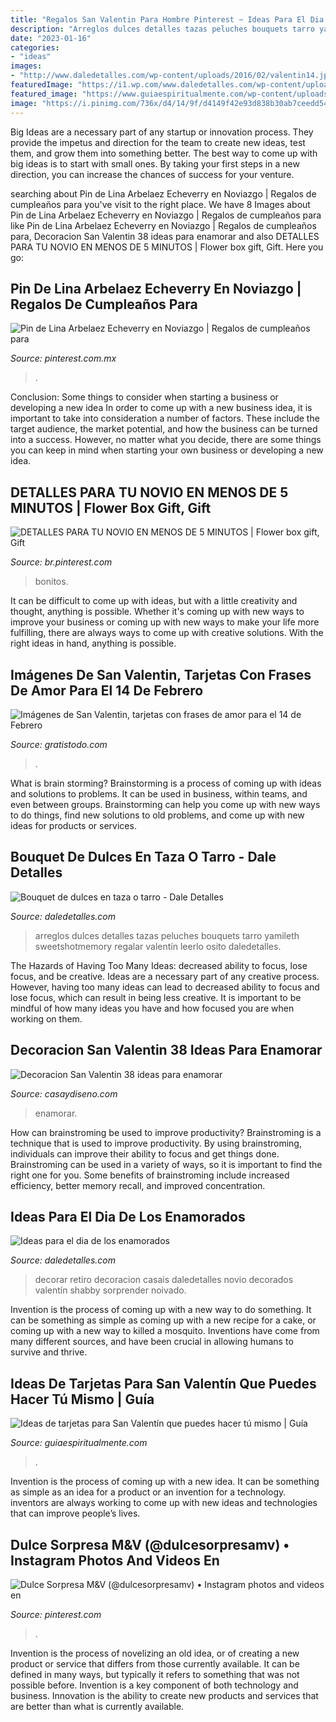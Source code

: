 ```yaml
---
title: "Regalos San Valentin Para Hombre Pinterest ~ Ideas Para El Dia De Los Enamorados"
description: "Arreglos dulces detalles tazas peluches bouquets tarro yamileth sweetshotmemory regalar valentín leerlo osito daledetalles"
date: "2023-01-16"
categories:
- "ideas"
images:
- "http://www.daledetalles.com/wp-content/uploads/2016/02/valentin14.jpg"
featuredImage: "https://i1.wp.com/www.daledetalles.com/wp-content/uploads/2018/01/bouquet-de-dulces1.jpg?resize=500%2C667"
featured_image: "https://www.guiaespiritualmente.com/wp-content/uploads/2015/02/Ideas-de-tarjetas-para-San-Valentín-que-puedes-hacer-tú-mismo-2.jpg"
image: "https://i.pinimg.com/736x/d4/14/9f/d4149f42e93d838b30ab7ceedd548011.jpg"
---
```



Big Ideas are a necessary part of any startup or innovation process. They provide the impetus and direction for the team to create new ideas, test them, and grow them into something better. The best way to come up with big ideas is to start with small ones. By taking your first steps in a new direction, you can increase the chances of success for your venture.

	

		
searching about Pin de Lina Arbelaez Echeverry en Noviazgo | Regalos de cumpleaños para you've visit to the right place. We have 8 Images about Pin de Lina Arbelaez Echeverry en Noviazgo | Regalos de cumpleaños para like Pin de Lina Arbelaez Echeverry en Noviazgo | Regalos de cumpleaños para, Decoracion San Valentin 38 ideas para enamorar and also DETALLES PARA TU NOVIO EN MENOS DE 5 MINUTOS | Flower box gift, Gift. Here you go:
		
    
## Pin De Lina Arbelaez Echeverry En Noviazgo | Regalos De Cumpleaños Para

<img loading=lazy src="https://i.pinimg.com/736x/ce/90/5f/ce905f15d55be88feb3f41848c8c585d.jpg" onerror="this.onerror=null;this.src='https://tse1.mm.bing.net/th?id=OIP.-DYIxezTJTquWxu0LntH6AHaJ4&amp;pid=15.1';" alt="Pin de Lina Arbelaez Echeverry en Noviazgo | Regalos de cumpleaños para">

_Source: pinterest.com.mx_

>. 

	

Conclusion: Some things to consider when starting a business or developing a new idea
In order to come up with a new business idea, it is important to take into consideration a number of factors. These include the target audience, the market potential, and how the business can be turned into a success. However, no matter what you decide, there are some things you can keep in mind when starting your own business or developing a new idea.

    
## DETALLES PARA TU NOVIO EN MENOS DE 5 MINUTOS | Flower Box Gift, Gift

<img loading=lazy src="https://i.pinimg.com/736x/d4/14/9f/d4149f42e93d838b30ab7ceedd548011.jpg" onerror="this.onerror=null;this.src='https://tse3.mm.bing.net/th?id=OIP.s5S375Q2txtx8kr3r1aGFAHaJQ&amp;pid=15.1';" alt="DETALLES PARA TU NOVIO EN MENOS DE 5 MINUTOS | Flower box gift, Gift">

_Source: br.pinterest.com_

>bonitos. 

	

It can be difficult to come up with ideas, but with a little creativity and thought, anything is possible. Whether it's coming up with new ways to improve your business or coming up with new ways to make your life more fulfilling, there are always ways to come up with creative solutions. With the right ideas in hand, anything is possible.

    
## Imágenes De San Valentin, Tarjetas Con Frases De Amor Para El 14 De Febrero

<img loading=lazy src="https://www.gratistodo.com/wp-content/uploads/2016/01/imagenes-san-valentin-12.jpg" onerror="this.onerror=null;this.src='https://tse2.mm.bing.net/th?id=OIP.5G_OO-b6sKEiTD2-mWDN5gHaGg&amp;pid=15.1';" alt="Imágenes de San Valentin, tarjetas con frases de amor para el 14 de Febrero">

_Source: gratistodo.com_

>. 

	

What is brain storming?
Brainstorming is a process of coming up with ideas and solutions to problems. It can be used in business, within teams, and even between groups. Brainstorming can help you come up with new ways to do things, find new solutions to old problems, and come up with new ideas for products or services.

    
## Bouquet De Dulces En Taza O Tarro - Dale Detalles

<img loading=lazy src="https://i1.wp.com/www.daledetalles.com/wp-content/uploads/2018/01/bouquet-de-dulces1.jpg?resize=500%2C667" onerror="this.onerror=null;this.src='https://tse2.mm.bing.net/th?id=OIP.jya9mIs670RQ_b9QQGy5awHaJ4&amp;pid=15.1';" alt="Bouquet de dulces en taza o tarro - Dale Detalles">

_Source: daledetalles.com_

>arreglos dulces detalles tazas peluches bouquets tarro yamileth sweetshotmemory regalar valentín leerlo osito daledetalles. 

	

The Hazards of Having Too Many Ideas: decreased ability to focus, lose focus, and be creative.
Ideas are a necessary part of any creative process. However, having too many ideas can lead to decreased ability to focus and lose focus, which can result in being less creative. It is important to be mindful of how many ideas you have and how focused you are when working on them.

    
## Decoracion San Valentin 38 Ideas Para Enamorar

<img loading=lazy src="http://casaydiseno.com/wp-content/uploads/2015/11/decoracion-san-valentin-preciosa-guirnaldas-puerta.jpg" onerror="this.onerror=null;this.src='https://tse3.mm.bing.net/th?id=OIP.j5DXYmRW55iii3nELR_1vAHaFu&amp;pid=15.1';" alt="Decoracion San Valentin 38 ideas para enamorar">

_Source: casaydiseno.com_

>enamorar. 

	

How can brainstroming be used to improve productivity?
Brainstroming is a technique that is used to improve productivity. By using brainstroming, individuals can improve their ability to focus and get things done. Brainstroming can be used in a variety of ways, so it is important to find the right one for you. Some benefits of brainstroming include increased efficiency, better memory recall, and improved concentration.

    
## Ideas Para El Dia De Los Enamorados

<img loading=lazy src="http://www.daledetalles.com/wp-content/uploads/2016/02/valentin14.jpg" onerror="this.onerror=null;this.src='https://tse3.mm.bing.net/th?id=OIP.q2UutEQtp6EO-1VnSYOpoAEsEs&amp;pid=15.1';" alt="Ideas para el dia de los enamorados">

_Source: daledetalles.com_

>decorar retiro decoracion casais daledetalles novio decorados valentín shabby sorprender noivado. 

	

Invention is the process of coming up with a new way to do something. It can be something as simple as coming up with a new recipe for a cake, or coming up with a new way to killed a mosquito. Inventions have come from many different sources, and have been crucial in allowing humans to survive and thrive.

    
## Ideas De Tarjetas Para San Valentín Que Puedes Hacer Tú Mismo | Guía

<img loading=lazy src="https://www.guiaespiritualmente.com/wp-content/uploads/2015/02/Ideas-de-tarjetas-para-San-Valentín-que-puedes-hacer-tú-mismo-2.jpg" onerror="this.onerror=null;this.src='https://tse3.mm.bing.net/th?id=OIP.BURX2_7kFbXeE_odbIODKAHaIf&amp;pid=15.1';" alt="Ideas de tarjetas para San Valentín que puedes hacer tú mismo | Guía">

_Source: guiaespiritualmente.com_

>. 

	

Invention is the process of coming up with a new idea. It can be something as simple as an idea for a product or an invention for a technology. inventors are always working to come up with new ideas and technologies that can improve people’s lives.

    
## Dulce Sorpresa M&amp;V (@dulcesorpresamv) • Instagram Photos And Videos En

<img loading=lazy src="https://i.pinimg.com/736x/f0/35/60/f035600d738f305a4b95b600eb942668.jpg" onerror="this.onerror=null;this.src='https://tse1.mm.bing.net/th?id=OIP.-_ZsyCINOOp_dS-nTthLoAHaJ3&amp;pid=15.1';" alt="Dulce Sorpresa M&amp;V (@dulcesorpresamv) • Instagram photos and videos en">

_Source: pinterest.com_

>. 

	

Invention is the process of novelizing an old idea, or of creating a new product or service that differs from those currently available. It can be defined in many ways, but typically it refers to something that was not possible before. Invention is a key component of both technology and business. Innovation is the ability to create new products and services that are better than what is currently available.

